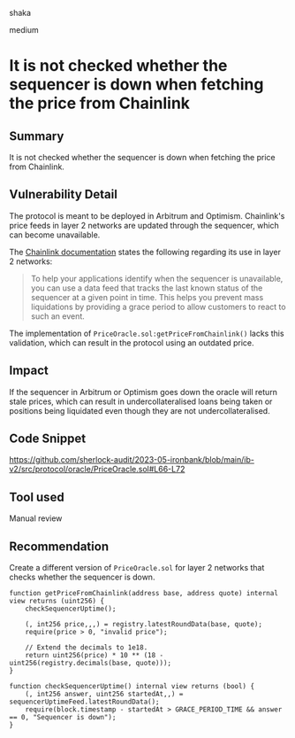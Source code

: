 shaka

medium

# It is not checked whether the sequencer is down when fetching the price from Chainlink

## Summary

It is not checked whether the sequencer is down when fetching the price from Chainlink.

## Vulnerability Detail

The protocol is meant to be deployed in Arbitrum and Optimism. Chainlink's price feeds in layer 2 networks are updated through the sequencer, which can become unavailable.

The [Chainlink documentation](https://docs.chain.link/data-feeds/l2-sequencer-feeds) states the following regarding its use in layer 2 networks:

> To help your applications identify when the sequencer is unavailable, you can use a data feed that tracks the last known status of the sequencer at a given point in time. This helps you prevent mass liquidations by providing a grace period to allow customers to react to such an event.

The implementation of `PriceOracle.sol:getPriceFromChainlink()` lacks this validation, which can result in the protocol using an outdated price.

## Impact

If the sequencer in Arbitrum or Optimism goes down the oracle will return stale prices, which can result in undercollateralised loans being taken or positions being liquidated even though they are not undercollateralised.

## Code Snippet

https://github.com/sherlock-audit/2023-05-ironbank/blob/main/ib-v2/src/protocol/oracle/PriceOracle.sol#L66-L72

## Tool used

Manual review

## Recommendation

Create a different version of `PriceOracle.sol` for layer 2 networks that checks whether the sequencer is down.

```solidity
function getPriceFromChainlink(address base, address quote) internal view returns (uint256) {
    checkSequencerUptime();

    (, int256 price,,,) = registry.latestRoundData(base, quote);
    require(price > 0, "invalid price");

    // Extend the decimals to 1e18.
    return uint256(price) * 10 ** (18 - uint256(registry.decimals(base, quote)));
}

function checkSequencerUptime() internal view returns (bool) {
    (, int256 answer, uint256 startedAt,,) = sequencerUptimeFeed.latestRoundData();
    require(block.timestamp - startedAt > GRACE_PERIOD_TIME && answer == 0, "Sequencer is down");
}
```